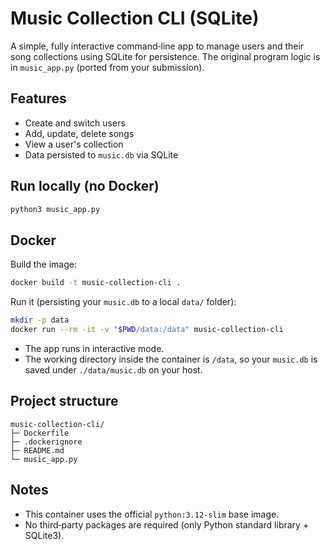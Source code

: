 # Music Collection CLI (SQLite)

A simple, fully interactive command‑line app to manage users and their song collections using SQLite for persistence.
The original program logic is in `music_app.py` (ported from your submission).

## Features
- Create and switch users
- Add, update, delete songs
- View a user's collection
- Data persisted to `music.db` via SQLite

## Run locally (no Docker)
```bash
python3 music_app.py
```

## Docker
Build the image:
```bash
docker build -t music-collection-cli .
```

Run it (persisting your `music.db` to a local `data/` folder):
```bash
mkdir -p data
docker run --rm -it -v "$PWD/data:/data" music-collection-cli
```

- The app runs in interactive mode.
- The working directory inside the container is `/data`, so your `music.db` is saved under `./data/music.db` on your host.

## Project structure
```text
music-collection-cli/
├─ Dockerfile
├─ .dockerignore
├─ README.md
└─ music_app.py
```

## Notes
- This container uses the official `python:3.12-slim` base image.
- No third‑party packages are required (only Python standard library + SQLite3).
